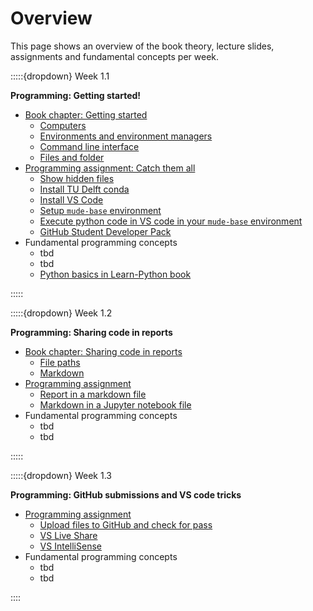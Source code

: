 # Overview

This page shows an overview of the book theory, lecture slides, assignments and fundamental concepts per week.



:::::{dropdown} Week 1.1

<!---

**Modelling concepts**

- [Book chapter](./modelling/overview)
  - [](./modelling/classification)
  - [](./modelling/decisions)
  - [](./modelling/validate_verify)
  - [](./modelling/gof)
- Lecture slides
- [Workshop assignment](https://tudelft-mude.github.io/workbook-2025/assignments/WS1.1/README.html)
- [Group assignment](https://tudelft-mude.github.io/workbook-2025/assignments/GA1.1/README.html)
- Fundamental concepts
  - tbd
-->

**Programming: Getting started!**

- [Book chapter: Getting started](https://mude.citg.tudelft.nl/book/2025/programming/week_1_1.md)
  - [Computers](https://mude.citg.tudelft.nl/book/2025/_git/github.com_TeachBooks_learn-programming/mude-2025/book/computers.md)
  - [Environments and environment managers](https://mude.citg.tudelft.nl/book/2025/_git/github.com_TeachBooks_learn-programming/mude-2025/book/environments.md)
  - [Command line interface](https://mude.citg.tudelft.nl/book/2025/_git/github.com_TeachBooks_learn-programming/mude-2025/book/install/common/cli.md)
  - [Files and folder](https://mude.citg.tudelft.nl/book/2025/programming/week_1_1/files.md)
- [Programming assignment: Catch them all](https://mude.citg.tudelft.nl/workbook-2025/assignments/PA1.1/README.html)
  - [Show hidden files](https://mude.citg.tudelft.nl/workbook-2025/assignments/PA1.1/1_enable_hidden_files.html)
  - [Install TU Delft conda](https://mude.citg.tudelft.nl/workbook-2025/assignments/PA1.1/2_install_conda.html)
  - [Install VS Code](https://mude.citg.tudelft.nl/workbook-2025/assignments/PA1.1/3_install_VS_code.html)
  - [Setup `mude-base` environment](https://mude.citg.tudelft.nl/workbook-2025/assignments/PA1.1/4_install_mude_environment.html)
  - [Execute python code in VS code in your `mude-base` environment](https://mude.citg.tudelft.nl/workbook-2025/assignments/PA1.1/5_test.html)
  - [GitHub Student Developer Pack](https://mude.citg.tudelft.nl/workbook-2025/assignments/PA1.1/6_github_copilot.html)
- Fundamental programming concepts
  - tbd
  - tbd
  - [Python basics in Learn-Python book](https://teachbooks.io/learn-python/restructure-book/basics/intro.html)

:::::

:::::{dropdown} Week 1.2

<!---

## Numerical Modelling 1

- [Book theory](./numerical_methods/overview)
  - [](./numerical_methods/1-revision-of-concepts.ipynb)
  - [](./numerical_methods/1-revision-of-concepts.ipynb)
  - [](./numerical_methods/2-derivative.ipynb)
  - [](./numerical_methods/3-fdm-introduction.ipynb)
  - [](./numerical_methods/4-taylor-series-expansion.ipynb)
- Lecture slides
- [Workshop assignment](https://tudelft-mude.github.io/workbook-2025/assignments/WS1.2/README.html)
- [Group assignment](https://tudelft-mude.github.io/workbook-2025/assignments/GA1.2/README.html)
- Fundamental concepts
  - tbd

-->

**Programming: Sharing code in reports**

- [Book chapter: Sharing code in reports](https://mude.citg.tudelft.nl/book/2025/programming/week_1_2.md)
  - [File paths](https://mude.citg.tudelft.nl/book/2025/programming/week_1_2/filepaths.md)
  - [Markdown](https://mude.citg.tudelft.nl/book/2025/programming/week_1_2/markdown.md)
- [Programming assignment](https://mude.citg.tudelft.nl/workbook-2025/assignments/PA1.2/README.html)
  - [Report in a markdown file](https://mude.citg.tudelft.nl/workbook-2025/assignments/PA1.2/1_markdown.html)
  - [Markdown in a Jupyter notebook file](https://mude.citg.tudelft.nl/workbook-2025/assignments/PA1.2/2_markdown_ipynb.html)
- Fundamental programming concepts
  - tbd
  - tbd

:::::

:::::{dropdown} Week 1.3

<!---

## Numerical Modelling 2

- [Book theory](./numerical_methods/overview)
  - [](./numerical_methods/5-numerical-integration.ipynb)
  - [](./numerical_methods/6-initial-value-problem-singlestep.ipynb)
  - [](./numerical_methods/7-multistep_and_multistage_methods.ipynb)
  - [](./numerical_methods/8-boundary-value-problem.ipynb)
  - [](./numerical_methods/9-starting_with_PDEs.ipynb)
- Lecture slides
- [Workshop assignment](https://tudelft-mude.github.io/workbook-2025/assignments/WS1.3/README.html)
- [Group assignment](https://tudelft-mude.github.io/workbook-2025/assignments/GA1.13/README.html)
- Fundamental concepts
  - tbd

-->

**Programming: GitHub submissions and VS code tricks**

- [Programming assignment](https://mude.citg.tudelft.nl/workbook-2025/assignments/PA1.3/README.html)
  - [Upload files to GitHub and check for pass](https://mude.citg.tudelft.nl/workbook-2025/assignments/PA1.3/1_upload_github.html)
  - [VS Live Share](https://mude.citg.tudelft.nl/workbook-2025/assignments/PA1.3/2_VS_share.html)
  - [VS IntelliSense](https://mude.citg.tudelft.nl/workbook-2025/assignments/PA1.3/3_IntelliSense.html)
- Fundamental programming concepts
  - tbd
  - tbd

::::

<!---

:::::{dropdown} Week 1.4

## Univariate Distributions

- [Book theory](./probability/Reminder_intro)
  - [](./probability/PDF_CDF)
  - [](./probability/empirical)
  - [](./probability/Param_distr.md)
  - [](./probability/fitting.md)
  - [](./probability/Loc-scale.ipynb)
- Lecture slides
- [Workshop assignment](https://tudelft-mude.github.io/workbook-2025/assignments/WS1.4/README.html)
- [Group assignment](https://tudelft-mude.github.io/workbook-2025/assignments/GA1.4/README.html)
- Fundamental concepts
  - tbd

## Programming: git

:::::

:::::{dropdown} Week 1.5

## Multivariate Distributions

- [Book theory](./multivariate/overview)
  - [](./multivariate/events)
  - [](./multivariate/variables)
  - [](./multivariate/gaussian)
  - [](./multivariate/nongaussian)
  - [](./multivariate/design)
- Lecture slides
- [Workshop assignment](https://tudelft-mude.github.io/workbook-2025/assignments/WS1.5/README.html)
- [Group assignment](https://tudelft-mude.github.io/workbook-2025/assignments/GA1.5/README.html)
- Fundamental concepts
  - tbd

## Programming: versioning

:::::

:::::{dropdown} Week 1.6

## Uncertainty Propagation

- [Book theory](./propagation_uncertainty/overview)
  - [](./propagation_uncertainty/00a_CovCorr.md)
  - [](./propagation_  uncertainty/00b_MultivariateNormal)
  - [](./propagation_uncertainty/uncertainty)
  - [](./propagation_uncertainty/01_ErrorPropagation.md)
  - [](./propagation_uncertainty/02_LinearPropagation.md)
- Lecture slides
- [Workshop assignment](https://tudelft-mude.github.io/workbook-2025/assignments/WS1.6/README.html)
- [Group assignment](https://tudelft-mude.github.io/workbook-2025/assignments/GA1.6/README.html)
- Fundamental concepts
  - tbd

## Programming: prompting

:::::

:::::{dropdown} Week 1.7

## Observation Theory 1

- [Book theory](./observation_theory/overview.md)
  - [](./observation_theory/01_Introduction.md)
  - [](./observation_theory/02_LeastSquares.md)
  - [](./observation_theory/03_WeightedLSQ.md)
- Lecture slides
- [Workshop assignment](https://tudelft-mude.github.io/workbook-2025/assignments/WS1.7/README.html)
- [Group assignment](https://tudelft-mude.github.io/workbook-2025/assignments/GA1.7/README.html)
- Fundamental concepts
  - tbd

## Programming: ...

:::::

:::::{dropdown} Week 1.8

## Observation Theory 2

- [Book theory](./observation_theory/overview.md)
  - [](./observation_theory/04_BLUE.md)
  - [](./observation_theory/05_Precision.md)
  - [](./observation_theory/06_MLE.md)
  - [](./observation_theory/07_NLSQ.md)
  - [](./observation_theory/08_Testing.md)
  - [](./observation_theory/09_TestingSandM.md)
  - [](./observation_theory/99_NotationFormulas)
- Lecture slides
- [Workshop assignment](https://tudelft-mude.github.io/workbook-2025/assignments/WS1.8/README.html)
- [Group assignment](https://tudelft-mude.github.io/workbook-2025/assignments/GA1.8/README.html)
- Fundamental concepts
  - tbd

## Programming: ...

:::::

:::::{dropdown} Week 2.1

## PDE's, FDM, FVM

- [Book theory](./fvm/intro.md)
  - [](./fvm/getting_started_new.ipynb)
  - [](./fvm/fvm.ipynb)
  - [](./fvm/advection_1.ipynb)
  - [](./fvm/unstructured_meshes.ipynb)
- Lecture slides
- [Workshop assignment](https://tudelft-mude.github.io/workbook-2025/assignments/WS2.1/README.html)
- [Group assignment](https://tudelft-mude.github.io/workbook-2025/assignments/GA2.1/README.html)
- Fundamental concepts
  - tbd

## Programming: object-oriented programming

:::::

:::::{dropdown} Week 2.2

## FEM

- [Book theory](./fem/intro.md)
  - [](./fem/strong.md)
  - [](./fem/weak.md)
  - [](./fem/discrete.ipynb)
  - [](./fem/matrix.ipynb)
  - [](./fem/shape.md)
  - [](./fem/numerical_integration.md)
  - [](./fem/poisson2d.md)
  - [](./fem/isoparametric_mapping.md)
- Lecture slides
- [Workshop assignment](https://tudelft-mude.github.io/workbook-2025/assignments/WS2.2/README.html)
- [Group assignment](https://tudelft-mude.github.io/workbook-2025/assignments/GA2.2/README.html)
- Fundamental concepts
  - tbd

## Programming: sparse matrices

:::::

:::::{dropdown} Week 2.3

## Signal processing

- [Book theory](./signal/intro.md)
  - [](./signal/fourier_real)
  - [](./signal/fourier_complex)
  - [](./signal/fourier_transf)
  - [](./signal/sampling)
  - [](./signal/dft)
  - [](./signal/spectral_est)
  - [](./signal/videos)
- Lecture slides
- [Workshop assignment](https://tudelft-mude.github.io/workbook-2025/assignments/WS2.3/README.html)
- [Group assignment](https://tudelft-mude.github.io/workbook-2025/assignments/GA2.3/README.html)
- Fundamental concepts
  - tbd

## Programming: errors

:::::

:::::{dropdown} Week 2.4

## Time series analysis

- [Book theory](./time_series/intro.md)
  - [](./time_series/components.md)
  - [](./time_series/noise.ipynb)
  - [](./time_series/modelling)
  - [](./time_series/stationarity)
  - [](./time_series/acf)
  - [](./time_series/ar.ipynb)
  - [](./time_series/forecasting)
- Lecture slides
- [Workshop assignment](https://tudelft-mude.github.io/workbook-2025/assignments/WS2.4/README.html)
- [Group assignment](https://tudelft-mude.github.io/workbook-2025/assignments/GA2.4/README.html)
- Fundamental concepts
  - tbd

## Programming: tests

:::::

:::::{dropdown} Week 2.5

## Optimization

- [Book theory](./optimization/overview)
  - [](./optimization/origins)
  - [](./optimization/general)
  - [](./optimization/taxonomy)
  - [](./optimization/sand_and_clay)
  - [](./optimization/augmented_form)
  - [](./optimization/sand_and_clay_simplex)
  - [](./optimization/integer_programming)
  - [](./optimization/some_constraints)
  - [](./optimization/genetic_algorithm)
  - [](./optimization/airlines.ipynb)
- Lecture slides
- [Workshop assignment](https://tudelft-mude.github.io/workbook-2025/assignments/WS2.5/README.html)
- [Group assignment](https://tudelft-mude.github.io/workbook-2025/assignments/GA2.5/README.html)
- Fundamental concepts
  - tbd

## Programming: packages and modules

:::::

:::::{dropdown} Week 2.6

## Machine learning

- [Book theory](./ml/overview)
  - [](./ml/knn_interactive)
  - [](./ml/decision_theory_interactive)
  - [](./ml/linear_models_interactive)
  - [](./ml/ridge_sgd_interactive)
  - [](./ml/nn_interactive)
  - [](./ml/review)
- Lecture slides
- [Workshop assignment](https://tudelft-mude.github.io/workbook-2025/assignments/WS2.6/README.html)
- [Group assignment](https://tudelft-mude.github.io/workbook-2025/assignments/GA2.6/README.html)
- Fundamental concepts
  - tbd

## Programming: ...

:::::

:::::{dropdown} Week 2.7

## Extreme Value Analysis

- [Book theory](./eva/intro.md)
  - [](./eva/extreme.md)
  - [](./eva/BM_GEV.md)
  - [](./eva/POT_GPD.md)
  - [](./eva/extra.md)
- Lecture slides
- [Workshop assignment](https://tudelft-mude.github.io/workbook-2025/assignments/WS2.7/README.html)
- [Group assignment](https://tudelft-mude.github.io/workbook-2025/assignments/GA2.7/README.html)
- Fundamental concepts
  - tbd

## Programming: ...

:::::

:::::{dropdown} Week 2.8

## Risk Analysis

- [Book theory](./pd/intro.md)
  - [](./pd/risk-analysis/overview.md)
  - [](./pd/risk-evaluation/overview.md)
  - [](./pd/exercises/overview.md)
- Lecture slides
- [Workshop assignment](https://tudelft-mude.github.io/workbook-2025/assignments/WS2.8/README.html)
- [Group assignment](https://tudelft-mude.github.io/workbook-2025/assignments/GA2.8/README.html)
- Fundamental concepts
  - tbd

## Programming: ...

:::::

--->
